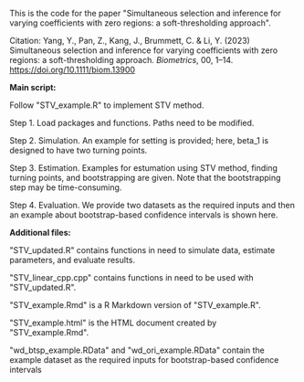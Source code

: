 This is the code for the paper "Simultaneous selection and inference for varying coefficients with zero regions: a soft-thresholding approach".

Citation: Yang, Y., Pan, Z., Kang, J., Brummett, C. & Li, Y. (2023) Simultaneous selection and inference for varying coefficients with zero regions: a soft-thresholding approach. *Biometrics*, 00, 1–14. https://doi.org/10.1111/biom.13900

**Main script:**

Follow "STV_example.R" to implement STV method.

Step 1. Load packages and functions. Paths need to be modified.

Step 2. Simulation. An example for setting is provided; here, beta_1 is designed to have two turning points.

Step 3. Estimation. Examples for estumation using STV method, finding turning points, and bootstrapping are given. Note that the bootstrapping step may be time-consuming.

Step 4. Evaluation. We provide two datasets as the required inputs and then an example about bootstrap-based confidence intervals is shown here.

**Additional files:**

"STV_updated.R" contains functions in need to simulate data, estimate parameters, and evaluate results.

"STV_linear_cpp.cpp" contains functions in need to be used with "STV_updated.R".

"STV_example.Rmd" is a R Markdown version of "STV_example.R".

"STV_example.html" is the HTML document created by "STV_example.Rmd".

"wd_btsp_example.RData" and "wd_ori_example.RData" contain the example dataset as the required inputs for bootstrap-based confidence intervals
